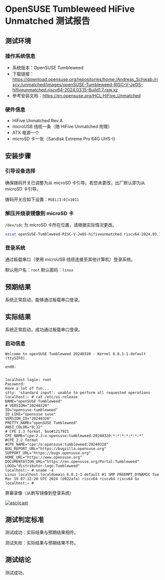 # OpenSUSE Tumbleweed HiFive Unmatched 测试报告

## 测试环境

### 操作系统信息

- 系统版本：OpenSUSE Tumbleweed
- 下载链接：https://download.opensuse.org/repositories/home:/Andreas_Schwab:/riscv:/unmatched/images/openSUSE-Tumbleweed-RISC-V-JeOS-hifiveunmatched.riscv64-2024.03.15-Build1.7.raw.xz
- 参考安装文档：https://en.opensuse.org/HCL:HiFive_Unmatched

### 硬件信息

- HiFive Unmatched Rev A
- microUSB 线缆一条（随 HiFive Unmatched 附赠）
- ATX 电源一个
- microSD 卡一张（Sandisk Extreme Pro 64G UHS-I）

## 安装步骤

### 引导设备选择

确保拨码开关已调整为从 microSD 卡引导。若您未更改，出厂默认即为从 microSD 卡引导。

拨码开关应如下设置：`MSEL[3:0]=1011`

### 解压并烧录镜像到 microSD 卡

`/dev/sdc` 为 microSD 卡所在位置，请根据实际情况更改。

```bash
xzcat openSUSE-Tumbleweed-RISC-V-JeOS-hifiveunmatched.riscv64-2024.03.15-Build1.7.raw.xz | sudo dd bs=4M of=/dev/sdc iflag=fullblock status=progress
```

### 登录系统

通过板载串口（使用 microUSB 线缆连接至其他计算机）登录系统。

默认用户名：`root`
默认密码：`linux`

## 预期结果

系统正常启动，能够通过板载串口登录。

## 实际结果

系统正常启动，成功通过板载串口登录。

### 启动信息

```log
Welcome to openSUSE Tumbleweed 20240320 - Kernel 6.8.1-1-default (ttySIF0).                                                         
                                                                                                                                    
end0:                                                                                                                               
                                                                                                                                    
                                                                                                                                    
localhost login: root                                                                                                               
Password:                                                                                                                           
Have a lot of fun...                                                                                                                
stty: 'standard input': unable to perform all requested operations                                                                  
localhost:~ # cat /etc/os-release                                                                                                   
NAME="openSUSE Tumbleweed"                                                                                                          
# VERSION="20240320"                                                                                                                
ID="opensuse-tumbleweed"                                                                                                            
ID_LIKE="opensuse suse"                                                                                                             
VERSION_ID="20240320"                                                                                                               
PRETTY_NAME="openSUSE Tumbleweed"                                                                                                   
ANSI_COLOR="0;32"                                                                                                                   
# CPE 2.3 format, boo#1217921                                                                                                       
CPE_NAME="cpe:2.3:o:opensuse:tumbleweed:20240320:*:*:*:*:*:*:*"                                                                     
#CPE 2.2 format                                                                                                                     
#CPE_NAME="cpe:/o:opensuse:tumbleweed:20240320"                                                                                     
BUG_REPORT_URL="https://bugzilla.opensuse.org"                                                                                      
SUPPORT_URL="https://bugs.opensuse.org"                                                                                             
HOME_URL="https://www.opensuse.org"                                                                                                 
DOCUMENTATION_URL="https://en.opensuse.org/Portal:Tumbleweed"                                                                       
LOGO="distributor-logo-Tumbleweed"
localhost:~ # uname -a                                                                                                              
Linux localhost.localdomain 6.8.1-1-default #1 SMP PREEMPT_DYNAMIC Tue Mar 19 07:32:20 UTC 2024 (d922afa) riscv64 riscv64 riscv64 Gx
localhost:~ # 
```

屏幕录像（从刷写镜像到登录系统）

[![asciicast](https://asciinema.org/a/Yq2qb4xYNEMzUBxIcUkdyI2pp.svg)](https://asciinema.org/a/Yq2qb4xYNEMzUBxIcUkdyI2pp)

## 测试判定标准

测试成功：实际结果与预期结果相符。

测试失败：实际结果与预期结果不符。

## 测试结论

测试成功。